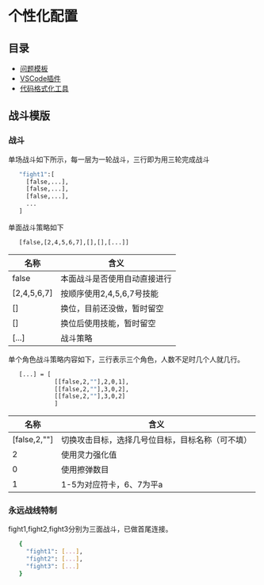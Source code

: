 # 个性化配置

## 目录

- [问题模板](#问题模板)
- [VSCode插件](#vscode-plugins)
- [代码格式化工具](#代码格式化工具)

## 战斗模版

### 战斗

单场战斗如下所示，每一层为一轮战斗，三行即为用三轮完成战斗
   ```bash
      "fight1":[
        [false,...],
        [false,...],
        [false,...],
        ...
      ]
   ```


单面战斗策略如下

   ```bash
      [false,[2,4,5,6,7],[],[],[...]]
   ```

| 名称          | 含义                |
|-------------|-------------------|
| false       | 本面战斗是否使用自动直接进行    |
| [2,4,5,6,7] | 按顺序使用2,4,5,6,7号技能 |
| []          | 换位，目前还没做，暂时留空     |
| []          | 换位后使用技能，暂时留空      |
| [...]       | 战斗策略              |


单个角色战斗策略内容如下，三行表示三个角色，人数不足时几个人就几行。
   ```bash
      [...] = [
                [[false,2,""],2,0,1],
                [[false,2,""],3,0,2],
                [[false,2,""],3,0,2]
                ]
   ```
| 名称           | 含义                       |
|--------------|--------------------------|
| [false,2,""] | 切换攻击目标，选择几号位目标，目标名称（可不填） |
| 2            | 使用灵力强化值                  |
| 0            | 使用擦弹数目                   |
| 1            | 1-5为对应符卡，6、7为平a          |




### 永远战线特制

fight1,fight2,fight3分别为三面战斗，已做首尾连接。

   ```bash
      {
        "fight1": [...],
        "fight2": [...],
        "fight3": [...]
      }
  ```